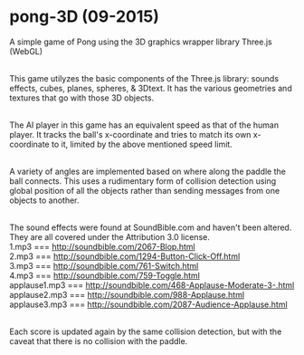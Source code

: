 # pong-3D (09-2015)
A simple game of Pong using the 3D graphics wrapper library Three.js (WebGL)</br></br>

This game utilyzes the basic components of the Three.js library: sounds effects, cubes, planes, spheres, & 3Dtext. It has the various geometries and textures that go with those 3D objects.</br></br>

The AI player in this game has an equivalent speed as that of the human player. It tracks the ball's x-coordinate and tries to match its own x-coordinate to it, limited by the above mentioned speed limit.</br></br>

A variety of angles are implemented based on where along the paddle the ball connects. This uses a rudimentary form of collision detection using global position of all the objects rather than sending messages from one objects to another.</br></br>

The sound effects were found at SoundBible.com and haven't been altered. They are all covered under the Attribution 3.0 license.
</br>1.mp3 === http://soundbible.com/2067-Blop.html
</br>2.mp3 === http://soundbible.com/1294-Button-Click-Off.html
</br>3.mp3 === http://soundbible.com/761-Switch.html
</br>4.mp3 === http://soundbible.com/759-Toggle.html
</br>applause1.mp3 === http://soundbible.com/468-Applause-Moderate-3-.html
</br>applause2.mp3 === http://soundbible.com/988-Applause.html
</br>applause3.mp3 === http://soundbible.com/2087-Audience-Applause.html
</br></br>

Each score is updated again by the same collision detection, but with the caveat that there is no collision with the paddle.
